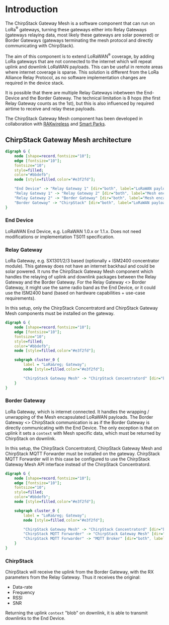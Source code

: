# Introduction

The ChirpStack Gateway Mesh is a software component that can run on
LoRa<sup>&reg;</sup> gateways, turning these gateways either into
Relay Gateways (gateways relaying data, most likely these gateways
are solar powered) or Border Gateways (gateways terminating the mesh 
protocol and directly communicating with ChirpStack).

The aim of this component is to extend LoRaWAN<sup>&reg;</sup> coverage,
by adding LoRa gateways that are not connected to the internet which
will repeat uplink and downlink LoRaWAN payloads. This can be useful in
remote areas where internet coverage is sparse.
This solution is different from the  LoRa Alliance Relay Protocol,
as no software implementation changes are required in the device stack.

It is possible that there are multiple Relay Gateways inbetween the End-Device
and the Border Gateway. The technical limitation is 8 hops (the first Relay
Gateway counts as the 1st), but this is also influenced by required airtime
to receive and relay these payloads.

The ChirpStack Gateway Mesh component has been developed in collaboration
with [RAKwireless](https://learn.rakwireless.com/hc/en-us/articles/26826770321559-How-To-Set-Up-Gateway-Mesh-Quick-Start-Using-ChirpStackOS-on-RAK-Gateways)
and [Smart Parks](https://www.smartparks.org/).

## ChirpStack Gateway Mesh architecture

```dot process
digraph G {
    node [shape=record,fontsize="10"];
    edge [fontsize="10"];
    fontsize="10";
    style=filled;
    color="#bbdefb";
    node [style=filled,color="#e3f2fd"];

    "End Device" -> "Relay Gateway 1" [dir="both", label="LoRaWAN payload"];
    "Relay Gateway 1" -> "Relay Gateway 2" [dir="both", label="Mesh encapsulated LoRaWAN payload"];
    "Relay Gateway 2" -> "Border Gateway" [dir="both", label="Mesh encapsulated LoRaWAN payload"];
    "Border Gateway" -> "ChirpStack" [dir="both", label="LoRaWAN payload + Mesh context blob"];
}
```

### End Device

LoRaWAN End Device, e.g. LoRaWAN 1.0.x or 1.1.x. Does not need modifications
or implementation TS011 specification.

### Relay Gateway

LoRa Gateway, e.g. SX1301/2/3 based (optionally + ISM2400 concentrator module).
This gateway does not have an internet backhaul and could be solar
powered. It runs the ChirpStack Gateway Mesh component which handles the
relaying of uplink and downlink packages between the Relay Gateway and the
Border Gateway. For the Relay Gateway <> Border Gateway, it might use the same
radio band as the End Device, or it could use the ISM2400 band (based on
hardware capabilities + use-case requirements).

In this setup, only the ChirpStack Concentratord and ChirpStack Gateway Mesh
components must be installed on the gateway.

```dot process
digraph G {
    node [shape=record,fontsize="10"];
    edge [fontsize="10"];
    fontsize="10";
    style=filled;
    color="#bbdefb";
    node [style=filled,color="#e3f2fd"];

    subgraph cluster_0 {
        label = "LoRa&reg; Gateway";
        node [style=filled,color="#e3f2fd"];

        "ChirpStack Gateway Mesh" -> "ChirpStack Concentratord" [dir="both", label="ZeroMQ"];
    }
}
```

### Border Gateway

LoRa Gateway, which is internet connected. It handles the wrapping / unwrapping
of the Mesh encapsulated LoRaWAN payloads. The Border Gateway <> ChirpStack
communication is as if the Border Gateway is directly communicating with the
End Device. The only exception is that on uplink it sets a `context` with Mesh
specific data, which must be returned by ChirpStack on downlink.

In this setup, the ChirpStack Concentratord, ChirpStack Gateway Mesh and
ChirpStack MQTT Forwarder must be installed on the gateway. ChirpStack MQTT
Forwarder will in this case be configured to use the ChirpStack Gateway Mesh
API interface instead of the ChirpStack Concentratord.


```dot process
digraph G {
    node [shape=record,fontsize="10"];
    edge [fontsize="10"];
    fontsize="10";
    style=filled;
    color="#bbdefb";
    node [style=filled,color="#e3f2fd"];

    subgraph cluster_0 {
        label = "LoRa&reg; Gateway";
        node [style=filled,color="#e3f2fd"];

        "ChirpStack Gateway Mesh" -> "ChirpStack Concentratord" [dir="both", label="ZeroMQ"];
        "ChirpStack MQTT Forwarder" -> "ChirpStack Gateway Mesh" [dir="both", label="ZeroMQ"];
        "ChirpStack MQTT Forwarder" -> "MQTT Broker" [dir="both", label="MQTT"];
    }
}
```


### ChirpStack

ChirpStack will receive the uplink from the Border Gateway, with the RX
parameters from the Relay Gateway. Thus it receives the original:

* Data-rate
* Frequency
* RSSI
* SNR

Returning the uplink `context` "blob" on downlink, it is able to transmit
downlinks to the End Device.

